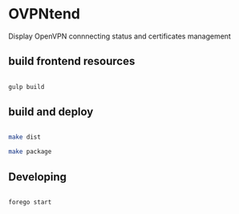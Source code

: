 # OVPNtend

Display OpenVPN connnecting status and certificates management


## build frontend resources

```sh

gulp build

```

## build and deploy

```sh

make dist

make package

```


## Developing

```sh

forego start

```
